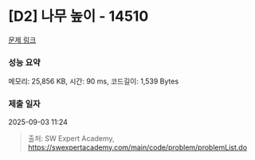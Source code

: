# [D2] 나무 높이 - 14510 

[문제 링크](https://swexpertacademy.com/main/code/problem/problemDetail.do?contestProbId=AYFofW8qpXYDFAR4) 

### 성능 요약

메모리: 25,856 KB, 시간: 90 ms, 코드길이: 1,539 Bytes

### 제출 일자

2025-09-03 11:24



> 출처: SW Expert Academy, https://swexpertacademy.com/main/code/problem/problemList.do